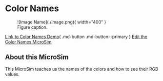 # Color Names

<figure markdown>
   ![Image Name](./image.png){ width="400" }
   <figcaption>Figure caption.</figcaption>
</figure>

[Link to Color Names Demo](./color-names.html){ .md-button .md-button--primary }
[Edit the Color Names MicroSim](https://editor.p5js.org/dmccreary/sketches/_J1NnrP8G)

## About this MicroSim

This MicroSim teaches us the names of the colors
and how to see their RGB values.
